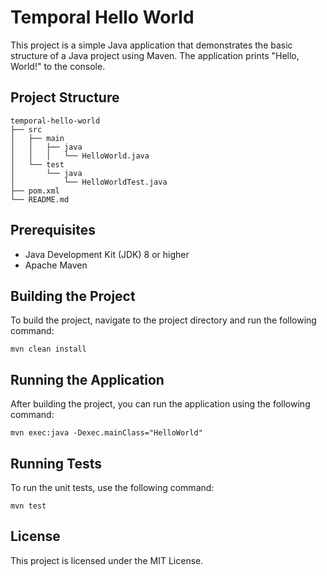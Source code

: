 # Temporal Hello World

This project is a simple Java application that demonstrates the basic structure of a Java project using Maven. The application prints "Hello, World!" to the console.

## Project Structure

```
temporal-hello-world
├── src
│   ├── main
│   │   ├── java
│   │   │   └── HelloWorld.java
│   └── test
│       └── java
│           └── HelloWorldTest.java
├── pom.xml
└── README.md
```

## Prerequisites

- Java Development Kit (JDK) 8 or higher
- Apache Maven

## Building the Project

To build the project, navigate to the project directory and run the following command:

```
mvn clean install
```

## Running the Application

After building the project, you can run the application using the following command:

```
mvn exec:java -Dexec.mainClass="HelloWorld"
```

## Running Tests

To run the unit tests, use the following command:

```
mvn test
```

## License

This project is licensed under the MIT License.